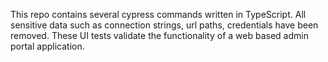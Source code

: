 This repo contains several cypress commands written in TypeScript. All sensitive data such as connection strings, url paths, credentials have been removed. 
These UI tests validate the functionality of a web based admin portal application.
